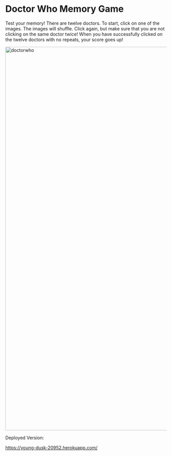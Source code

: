 # Doctor Who Memory Game
Test your memory! There are twelve doctors. To start, click on one of the images. The images will shuffle. Click again, but make sure that you are not clicking on the same doctor twice! When you have successfully clicked on the twelve doctors with no repeats, your score goes up!

<img width="1194" alt="doctorwho" src="https://user-images.githubusercontent.com/39039142/52295074-e356a000-2948-11e9-86a6-fd248608b015.png">

Deployed Version: 


https://young-dusk-20952.herokuapp.com/

